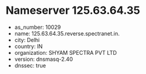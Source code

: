 # Nameserver 125.63.64.35

* as_number: 10029
* name: 125.63.64.35.reverse.spectranet.in.
* city: Delhi
* country: IN
* organization: SHYAM SPECTRA PVT LTD
* version: dnsmasq-2.40
* dnssec: true
